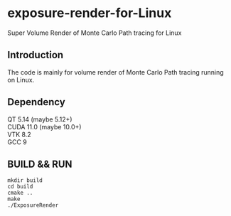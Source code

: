 # exposure-render-for-Linux  
Super Volume Render of Monte Carlo Path tracing for Linux  
## Introduction  
The code is mainly for volume render of Monte Carlo Path tracing running on Linux.  

## Dependency  
QT 5.14   (maybe 5.12+)  
CUDA 11.0  (maybe 10.0+)  
VTK 8.2  
GCC 9  

## BUILD && RUN  
```
mkdir build  
cd build
cmake ..  
make  
./ExposureRender  
```

